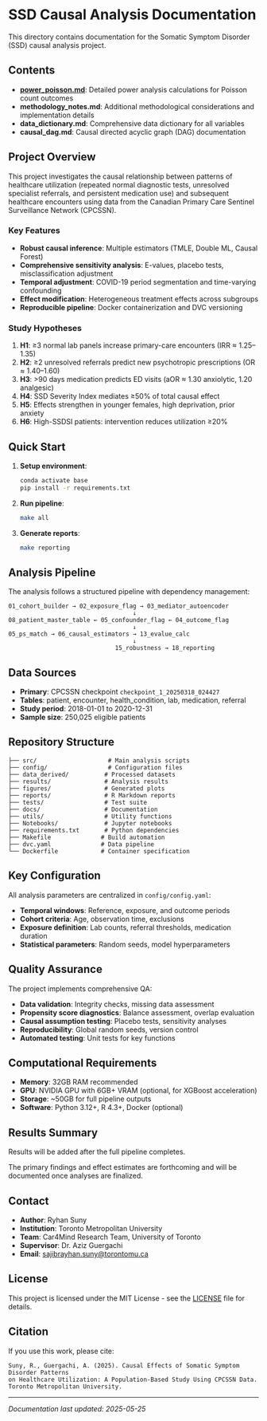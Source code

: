 # SSD Causal Analysis Documentation

This directory contains documentation for the Somatic Symptom Disorder (SSD) causal analysis project.

## Contents

- **[power_poisson.md](power_poisson.md)**: Detailed power analysis calculations for Poisson count outcomes
- **methodology_notes.md**: Additional methodological considerations and implementation details
- **data_dictionary.md**: Comprehensive data dictionary for all variables
- **causal_dag.md**: Causal directed acyclic graph (DAG) documentation

## Project Overview

This project investigates the causal relationship between patterns of healthcare utilization (repeated normal diagnostic tests, unresolved specialist referrals, and persistent medication use) and subsequent healthcare encounters using data from the Canadian Primary Care Sentinel Surveillance Network (CPCSSN).

### Key Features

- **Robust causal inference**: Multiple estimators (TMLE, Double ML, Causal Forest)
- **Comprehensive sensitivity analysis**: E-values, placebo tests, misclassification adjustment
- **Temporal adjustment**: COVID-19 period segmentation and time-varying confounding
- **Effect modification**: Heterogeneous treatment effects across subgroups
- **Reproducible pipeline**: Docker containerization and DVC versioning

### Study Hypotheses

1. **H1**: ≥3 normal lab panels increase primary-care encounters (IRR ≈ 1.25–1.35)
2. **H2**: ≥2 unresolved referrals predict new psychotropic prescriptions (OR ≈ 1.40–1.60)
3. **H3**: >90 days medication predicts ED visits (aOR ≈ 1.30 anxiolytic, 1.20 analgesic)
4. **H4**: SSD Severity Index mediates ≥50% of total causal effect
5. **H5**: Effects strengthen in younger females, high deprivation, prior anxiety
6. **H6**: High-SSDSI patients: intervention reduces utilization ≥20%

## Quick Start

1. **Setup environment**:
   ```bash
   conda activate base
   pip install -r requirements.txt
   ```

2. **Run pipeline**:
   ```bash
   make all
   ```

3. **Generate reports**:
   ```bash
   make reporting
   ```

## Analysis Pipeline

The analysis follows a structured pipeline with dependency management:

```
01_cohort_builder → 02_exposure_flag → 03_mediator_autoencoder
                                   ↓
08_patient_master_table ← 05_confounder_flag ← 04_outcome_flag
                                   ↓
05_ps_match → 06_causal_estimators → 13_evalue_calc
                                   ↓
                              15_robustness → 18_reporting
```

## Data Sources

- **Primary**: CPCSSN checkpoint `checkpoint_1_20250318_024427`
- **Tables**: patient, encounter, health_condition, lab, medication, referral
- **Study period**: 2018-01-01 to 2020-12-31
- **Sample size**: 250,025 eligible patients

## Repository Structure

```
├── src/                    # Main analysis scripts
├── config/                 # Configuration files
├── data_derived/          # Processed datasets
├── results/               # Analysis results
├── figures/               # Generated plots
├── reports/               # R Markdown reports
├── tests/                 # Test suite
├── docs/                  # Documentation
├── utils/                 # Utility functions
├── Notebooks/             # Jupyter notebooks
├── requirements.txt       # Python dependencies
├── Makefile              # Build automation
├── dvc.yaml              # Data pipeline
└── Dockerfile            # Container specification
```

## Key Configuration

All analysis parameters are centralized in `config/config.yaml`:

- **Temporal windows**: Reference, exposure, and outcome periods
- **Cohort criteria**: Age, observation time, exclusions
- **Exposure definition**: Lab counts, referral thresholds, medication duration
- **Statistical parameters**: Random seeds, model hyperparameters

## Quality Assurance

The project implements comprehensive QA:

- **Data validation**: Integrity checks, missing data assessment
- **Propensity score diagnostics**: Balance assessment, overlap evaluation
- **Causal assumption testing**: Placebo tests, sensitivity analyses
- **Reproducibility**: Global random seeds, version control
- **Automated testing**: Unit tests for key functions

## Computational Requirements

- **Memory**: 32GB RAM recommended
- **GPU**: NVIDIA GPU with 6GB+ VRAM (optional, for XGBoost acceleration)
- **Storage**: ~50GB for full pipeline outputs
- **Software**: Python 3.12+, R 4.3+, Docker (optional)

## Results Summary

Results will be added after the full pipeline completes.

The primary findings and effect estimates are forthcoming and will be
documented once analyses are finalized.

## Contact

- **Author**: Ryhan Suny
- **Institution**: Toronto Metropolitan University
- **Team**: Car4Mind Research Team, University of Toronto
- **Supervisor**: Dr. Aziz Guergachi
- **Email**: sajibrayhan.suny@torontomu.ca

## License

This project is licensed under the MIT License - see the [LICENSE](../LICENSE) file for details.

## Citation

If you use this work, please cite:

```
Suny, R., Guergachi, A. (2025). Causal Effects of Somatic Symptom Disorder Patterns 
on Healthcare Utilization: A Population-Based Study Using CPCSSN Data. 
Toronto Metropolitan University.
```

---

*Documentation last updated: 2025-05-25*